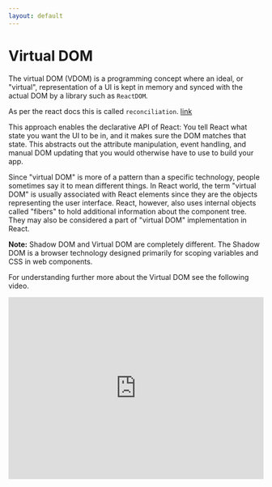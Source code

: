 ```yaml
---
layout: default
---
```

# Virtual DOM
The virtual DOM (VDOM) is a programming concept where an ideal, or "virtual", representation of a UI is kept in memory and synced with the actual DOM by a library such as `ReactDOM`.

As per the react docs this is called `reconciliation`. [link](https://reactjs.org/docs/reconciliation.html)

This approach enables the declarative API of React: You tell React what state you want the UI to be in, and it makes sure the DOM matches that state. This abstracts out the attribute manipulation, event handling, and manual DOM updating that you would otherwise have to use to build your app.

Since "virtual DOM" is more of a pattern than a specific technology, people sometimes say it to mean different things. In React world, the term "virtual DOM" is usually associated with React elements since they are the objects representing the user interface. React, however, also uses internal objects called "fibers" to hold additional information about the component tree. They may also be considered a part of "virtual DOM" implementation in React.

**Note:** Shadow DOM and Virtual DOM are completely different. The Shadow DOM is a browser technology designed primarily for scoping variables and CSS in web components.

For understanding further more about the Virtual DOM see the following video.

<iframe width="640" height="360" src="https://www.youtube.com/embed/BYbgopx44vo" frameborder="0" allow="accelerometer; autoplay; encrypted-media; gyroscope; picture-in-picture" allowfullscreen style="width: 100%"></iframe>